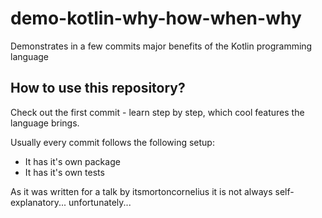 # demo-kotlin-why-how-when-why
Demonstrates in a few commits major benefits of the Kotlin programming language

## How to use this repository?
Check out the first commit - learn step by step, which cool features the language brings.

Usually every commit follows the following setup:
- It has it's own package
- It has it's own tests

As it was written for a talk by itsmortoncornelius it is not always self-explanatory... unfortunately...
